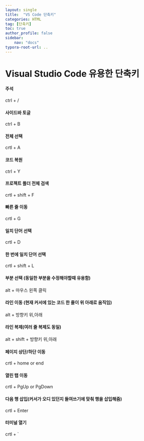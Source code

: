 ```yaml
---
layout: single
title:  "VS Code 단축키"
categories: HTML
tag: [단축키]
toc: true
author_profile: false
sidebar:
    nav: "docs"
typora-root-url: ..
---
```


# Visual Studio Code 유용한 단축키

#### 주석

ctrl + /

#### 사이드바 토글

ctrl + B

#### 전체 선택

crtl + A

#### 코드 복원

ctrl + Y

#### 프로젝트 폴더 전체 검색

crtl + shift + F

#### 빠른 줄 이동

crtl + G

#### 일치 단어 선택

crtl + D

#### 한 번에 일치 단어 선택

crtl + shift + L

#### 부분 선택 (동일한 부분을 수정해야할때 유용함)

alt + 마우스 왼쪽 클릭

#### 라인 이동 (현재 커서에 있는 코드 한 줄이 위 아래로 움직임)

alt + 방향키 위,아래

#### 라인 복제(여러 줄 복제도 동일)

alt + shift + 방향키 위,아래

#### 페이지 상단/하단 이동

crtl + home or end

#### 열린 탭 이동

crtl + PgUp or PgDown

#### 다음 행 삽입(커서가 오디 있던지 들여쓰기에 맞춰 행을 삽입해줌)

crtl + Enter

#### 터미널 열기

crtl + `